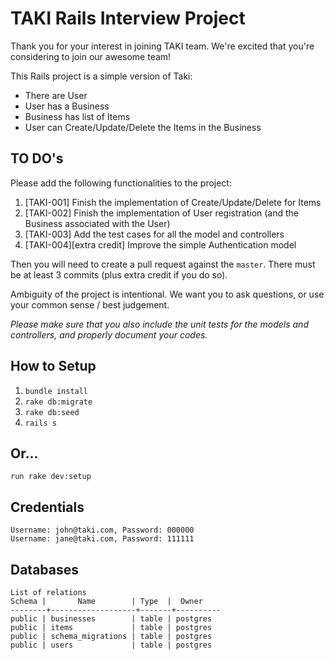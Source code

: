 # TAKI Rails Interview Project

Thank you for your interest in joining TAKI team. We're excited that you're considering to join our awesome team!

This Rails project is a simple version of Taki:

- There are User
- User has a Business
- Business has list of Items
- User can Create/Update/Delete the Items in the Business

## TO DO's

Please add the following functionalities to the project:

1. [TAKI-001] Finish the implementation of Create/Update/Delete for Items
2. [TAKI-002] Finish the implementation of User registration (and the Business associated with the User)
3. [TAKI-003] Add the test cases for all the model and controllers
4. [TAKI-004][extra credit] Improve the simple Authentication model

Then you will need to create a pull request against the `master`. There must be at least 3 commits (plus extra credit if you do so).

Ambiguity of the project is intentional. We want you to ask questions, or use your common sense / best judgement.

_Please make sure that you also include the unit tests for the models and controllers, and properly document your codes._

## How to Setup

1. `bundle install`
2. `rake db:migrate`
3. `rake db:seed`
4. `rails s`

## Or...

```
run rake dev:setup
```

## Credentials

```
Username: john@taki.com, Password: 000000
Username: jane@taki.com, Password: 111111
```

## Databases

```
List of relations
Schema |       Name        | Type  |  Owner
--------+-------------------+-------+----------
public | businesses        | table | postgres
public | items             | table | postgres
public | schema_migrations | table | postgres
public | users             | table | postgres
```

